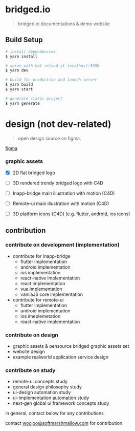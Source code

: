 # bridged.io

> bridged.io documentations & demo website

## Build Setup

```bash
# install dependencies
$ yarn install

# serve with hot reload at localhost:3000
$ yarn dev

# build for production and launch server
$ yarn build
$ yarn start

# generate static project
$ yarn generate
```

# design (not dev-related)
> open design source on figma.

[figma](https://www.figma.com/file/Gaznaw1QHppxvs9UkqNOb0/website?node-id=0%3A1)



### graphic assets

- [x] 2D flat bridged logo
- [ ] 3D rendered trendy bridged logo with C4D
- [ ] Inapp-bridge main illustration with motion (C4D)
- [ ] Remote-ui main illustration with motion (C4D)
- [ ] 3D platform icons (C4D) (e.g. flutter, android, ios icons)



## contribution

### contribute on development (implementation)

* contribute for inapp-bridge
  * flutter implementation
  * android implementation
  * ios implementation
  * react-native implementation
  * react implementation
  * vue implementation
  * vanilaJS core implementation
* contribute for remote-ui
  * flutter implementation
  * android implementation
  * ios imeplemetation
  * react-native implementation

### contribute on design

* graphic assets & oensource bridged graphic assets set
* website design
* example realworld application service design

### contribute on study

* remote-ui concepts study
* general design philosophy study
* ui-design automation study
* ui-implementation automation study
* next-gen global ui framework concepts study



in general, contact below for any contributions

contact woojoo@softmarshmallow.com for contribution